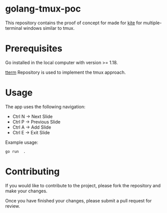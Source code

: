 # golang-tmux-poc

This repository contains the proof of concept for made for [kite](https://github.com/openshift/pagerduty-short-circuiter) for multiple-terminal windows similar to tmux. 

# Prerequisites
Go installed in the local computer with version >= 1.18.

[tterm](https://git.sr.ht/~rockorager/tcell-term) Repository is used to implement the tmux approach.

# Usage

The app uses the following navigation:

* Ctrl N -> Next Slide
* Ctrl P -> Previous Slide
* Ctrl A -> Add Slide
* Ctrl E -> Exit Slide

Example usage:

```
go run  .
```

# Contributing
If you would like to contribute to the project, please fork the repository and make your changes. 

Once you have finished your changes, please submit a pull request for review.







